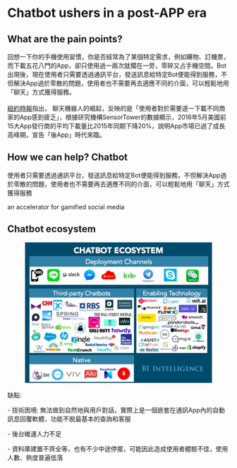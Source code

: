 # Chatbot ushers in a post-APP era

## What are the pain points?

回想一下你的手機使用習慣，你是否經常為了某個特定需求，例如購物、訂機票，而下載五花八門的App，卻只使用過一兩次就擱在一旁，零碎又占手機空間。Bot出現後，現在使用者只需要透過通訊平台，發送訊息給特定Bot便能得到服務，不但解決App過於零散的問題，使用者也不需要再去適應不同的介面，可以輕鬆地用「聊天」方式獲得服務。\
\
[紐約時報](https://www.nytimes.com/2016/04/13/technology/facebook-bets-on-a-bot-resurgence-chattier-than-ever.html?emc=edit\_ct\_20160414\&nl=personaltech\&nlid=362333&\_r=4\&mtrref=www.bnext.com.tw\&mtrref=www.nytimes.com\&gwh=5ABCF147516CEF096B69C4A5393788A2\&gwt=pay)指出， 聊天機器人的崛起，反映的是「使用者對於需要逐一下載不同商家的App感到疲乏」，根據研究機構SensorTower的數據顯示，2016年5月美國前15大App發行商的平均下載量比2015年同期下降20%，說明App市場已過了成長高峰期，宣告「後App」時代來臨。

## How we can help? Chatbot&#x20;

使用者只需要透過通訊平台，發送訊息給特定Bot便能得到服務，不但解決App過於零散的問題，使用者也不需要再去適應不同的介面，可以輕鬆地用「聊天」方式獲得服務

an accelerator for gamified social media

## Chatbot ecosystem

<figure><img src=".gitbook/assets/chatbox ecosystem (1).jpg" alt=""><figcaption></figcaption></figure>

缺點:&#x20;

\- 技術困境: 無法做到自然地與用戶對話，實際上是一個嵌套在通訊App內的自動訊息回覆軟體，功能不脫最基本的查詢和客服

\- 後台維運人力不足

\- 資料庫建置不齊全等，也有不少中途停擺，可能因此造成使用者體驗不佳，使用人數、熱度普遍低落
